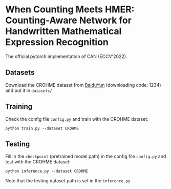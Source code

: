 # When Counting Meets HMER: Counting-Aware Network for Handwritten Mathematical Expression Recognition

The official pytorch implementation of CAN (ECCV'2022).

## Datasets

Download the CROHME dataset from [BaiduYun](https://pan.baidu.com/s/1qUVQLZh5aPT6d7-m6il6Rg) (downloading code: 1234) and put it in ```datasets/```

## Training

Check the config file ```config.py``` and train with the CROHME dataset:

```python train.py --dataset CROHME```

## Testing

Fill in the ```checkpoint``` (pretrained model path) in the config file ```config.py``` and test with the CROHME dataset:

```python inference.py --dataset CROHME```

Note that the testing dataset path is set in the ```inference.py```
